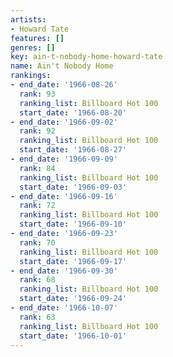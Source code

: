 ```yaml
---
artists:
- Howard Tate
features: []
genres: []
key: ain-t-nobody-home-howard-tate
name: Ain't Nobody Home
rankings:
- end_date: '1966-08-26'
  rank: 93
  ranking_list: Billboard Hot 100
  start_date: '1966-08-20'
- end_date: '1966-09-02'
  rank: 92
  ranking_list: Billboard Hot 100
  start_date: '1966-08-27'
- end_date: '1966-09-09'
  rank: 84
  ranking_list: Billboard Hot 100
  start_date: '1966-09-03'
- end_date: '1966-09-16'
  rank: 72
  ranking_list: Billboard Hot 100
  start_date: '1966-09-10'
- end_date: '1966-09-23'
  rank: 70
  ranking_list: Billboard Hot 100
  start_date: '1966-09-17'
- end_date: '1966-09-30'
  rank: 68
  ranking_list: Billboard Hot 100
  start_date: '1966-09-24'
- end_date: '1966-10-07'
  rank: 63
  ranking_list: Billboard Hot 100
  start_date: '1966-10-01'
---
```


